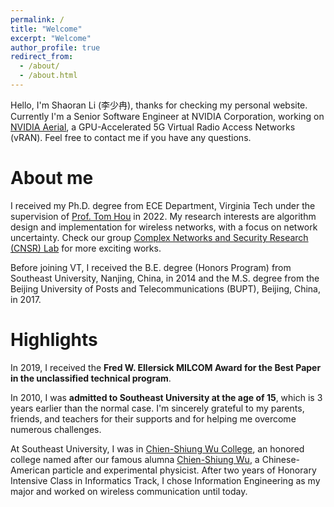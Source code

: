 ```yaml
---
permalink: /
title: "Welcome"
excerpt: "Welcome"
author_profile: true
redirect_from: 
  - /about/
  - /about.html
---
```


Hello, I'm Shaoran Li (李少冉), thanks for checking my personal website. Currently I'm a Senior Software Engineer at NVIDIA Corporation, working on [NVIDIA Aerial](https://developer.nvidia.com/aerial-sdk), a GPU-Accelerated 5G Virtual Radio Access Networks (vRAN). Feel free to contact me if you have any questions.


About me
======
I received my Ph.D. degree from ECE Department, Virginia Tech under the supervision of [Prof. Tom Hou](https://www.cnsr.ictas.vt.edu/THou.html) in 2022. My research interests are algorithm design and implementation for wireless networks, with a focus on network uncertainty. Check our group [Complex Networks and Security Research (CNSR) Lab](https://www.cnsr.ictas.vt.edu/index.html) for more exciting works. 

Before joining VT, I received the B.E. degree (Honors Program) from Southeast University, Nanjing, China, in 2014 and the M.S. degree from the Beijing University of Posts and  Telecommunications (BUPT), Beijing, China, in 2017. 

Highlights
======
In 2019, I received the **Fred W. Ellersick MILCOM Award for the Best Paper in the unclassified technical program**. 

In 2010, I was **admitted to Southeast University at the age of 15**, which is 3 years earlier than the normal case. I'm sincerely grateful to my parents, friends, and teachers for their supports and for helping me overcome numerous challenges. 

At Southeast University, I was in [Chien-Shiung Wu College](https://wjx.seu.edu.cn/wjxen/), an honored college named after our famous alumna [Chien-Shiung Wu](https://en.wikipedia.org/wiki/Chien-Shiung_Wu), a Chinese-American particle and experimental physicist. After two years of Honorary Intensive Class in Informatics Track, I chose Information Engineering as my major and worked on wireless communication until today.
